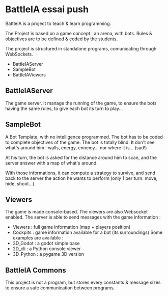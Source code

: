 # BattleIA essai push

BattleIA is a project to teach & learn programming.

The Project is based on a game concept : an arena, with bots. 
Rules & objectives are to be defined & coded by the students.

The project is structured in standalone programs, comunicating through WebSockets.

  * BattleIAServer
  * SampleBot
  * BattleIAViewers
  
## BattleIAServer 

The game server. It manage the running of the game, to ensure the bots having the same rules, to give each bot its turn to play...

## SampleBot 

A Bot Template, with no intelligence programmed. The bot has to be coded to complete objectives of the game. The bot is totally blind. It don't see what's around him : walls, energy, ennemy... nor where it is... (sad!)

At his turn, the bot is asked for the distance around him to scan, and the server answer with a map of what's around.  

With those informations, it can compute a strategy to survive, and send back to the server the action he wants to perform (only 1 per turn: move, hide, shoot...)

## Viewers 

The game is made console-based. The viewers are also Websocket enabled. 
The server is able to send messages with the game information : 
  * Viewers : full game information (map + players position)
  * Cockpits : game information available for a bot (its surroundings) 
Some examples are available : 
  * 3D_Godot : a godot simple base
  * 2D_cli : a Python console viewer
  * 3D_Python : a pygame 3D version

## BattleIA Commons

This project is not a program, but stores every constants & message sizes to ensure a safe communication between programs.



